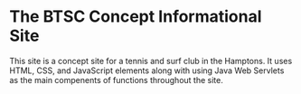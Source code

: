 # The BTSC Concept Informational Site

This site is a concept site for a tennis and surf club in the Hamptons. It uses HTML, CSS, and JavaScript elements along with using Java Web Servlets as the main compenents of functions throughout the site.

